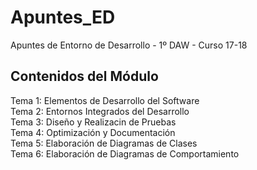 # Apuntes_ED
Apuntes de Entorno de Desarrollo - 1º DAW - Curso 17-18

## Contenidos del Módulo

Tema 1: Elementos de Desarrollo del Software  
Tema 2: Entornos Integrados del Desarrollo  
Tema 3: Diseño y Realizacin de Pruebas  
Tema 4: Optimización y Documentación  
Tema 5: Elaboración de Diagramas de Clases  
Tema 6: Elaboración de Diagramas de Comportamiento  
